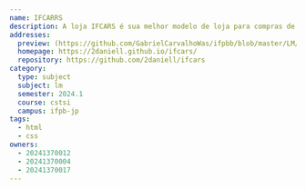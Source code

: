 ```yaml
---
name: IFCARRS
description: A loja IFCARS é sua melhor modelo de loja para compras de carros luxuosos
addresses:
  preview: (https://github.com/GabrielCarvalhoWas/ifpbb/blob/master/LM/Project/Step-1/preview.png)
  homepage: https://2daniell.github.io/ifcars/
  repository: https://github.com/2daniell/ifcars
category:
  type: subject
  subject: lm
  semester: 2024.1
  course: cstsi
  campus: ifpb-jp
tags:
  - html
  - css
owners:
  - 20241370012
  - 20241370004
  - 20241370017
---
```

